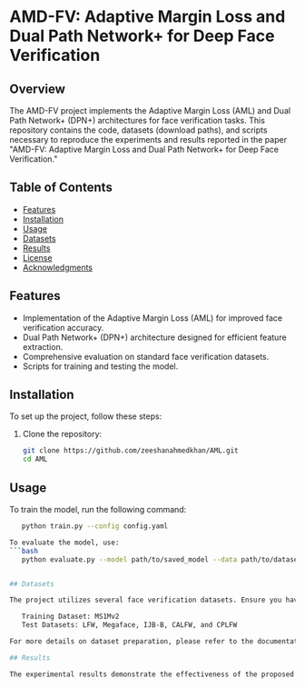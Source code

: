 # AMD-FV: Adaptive Margin Loss and Dual Path Network+ for Deep Face Verification

## Overview
The AMD-FV project implements the Adaptive Margin Loss (AML) and Dual Path Network+ (DPN+) architectures for face verification tasks. This repository contains the code, datasets (download paths), and scripts necessary to reproduce the experiments and results reported in the paper "AMD-FV: Adaptive Margin Loss and Dual Path Network+ for Deep Face Verification."

## Table of Contents
- [Features](#features)
- [Installation](#installation)
- [Usage](#usage)
- [Datasets](#datasets)
- [Results](#results)
- [License](#license)
- [Acknowledgments](#acknowledgments)

## Features
- Implementation of the Adaptive Margin Loss (AML) for improved face verification accuracy.
- Dual Path Network+ (DPN+) architecture designed for efficient feature extraction.
- Comprehensive evaluation on standard face verification datasets.
- Scripts for training and testing the model.

## Installation
To set up the project, follow these steps:

1. Clone the repository:
   ```bash
   git clone https://github.com/zeeshanahmedkhan/AML.git
   cd AML

## Usage

To train the model, run the following command:
```bash
   python train.py --config config.yaml

To evaluate the model, use:
```bash
   python evaluate.py --model path/to/saved_model --data path/to/dataset


## Datasets

The project utilizes several face verification datasets. Ensure you have the datasets downloaded and properly formatted before running the training or evaluation scripts. The datasets used in this project include:

   Training Dataset: MS1Mv2
   Test Datasets: LFW, Megaface, IJB-B, CALFW, and CPLFW

For more details on dataset preparation, please refer to the documentation in the respective scripts.

## Results

The experimental results demonstrate the effectiveness of the proposed AML and DPN+ methods, achieving state-of-the-art performance on the evaluated datasets. For detailed results, including accuracy metrics, refer to the results section of the paper.


